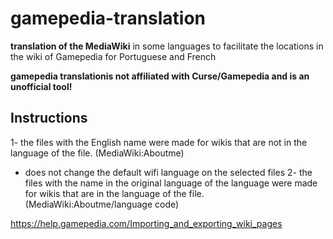 # gamepedia-translation
**translation of the MediaWiki** in some languages to facilitate the locations in the wiki of Gamepedia for Portuguese and French

**gamepedia translationis not affiliated with Curse/Gamepedia and is an unofficial tool!**

## Instructions
1- the files with the English name were made for wikis that are not in the language of the file. (MediaWiki:Aboutme)
* does not change the default wifi language on the selected files
2- the files with the name in the original language of the language were made for wikis that are in the language of the file. (MediaWiki:Aboutme/language code)


https://help.gamepedia.com/Importing_and_exporting_wiki_pages
